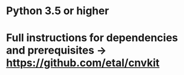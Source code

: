 # Python 3.5 or higher
# Full instructions for dependencies and prerequisites -> https://github.com/etal/cnvkit
